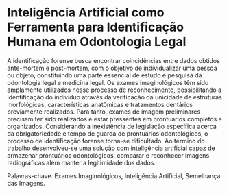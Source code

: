 # Inteligência Artificial como Ferramenta para Identificação Humana em Odontologia Legal

A identificação forense busca encontrar coincidências entre dados obtidos ante-mortem e post-mortem, com o objetivo de individualizar uma pessoa ou objeto, constituindo uma parte essencial de estudo e pesquisa da odontologia legal e medicina legal. Os exames imaginológicos têm sido amplamente utilizados nesse processo de reconhecimento, possibilitando a identificação do indivíduo através da verificação da unicidade de estruturas morfológicas, características anatômicas e tratamentos dentários previamente realizados. Para tanto, exames de imagem preliminares precisam ter sido realizados e estar pressentes em prontuários completos e organizados. Considerando a inexistência de legislação específica acerca da obrigatoriedade e tempo de guarda de prontuários odontológicos, o processo de identificação forense torna-se dificultado. Ao término do trabalho desenvolveu-se uma solução com inteligência artificial capaz de armazenar prontuários odontológicos, comparar e reconhecer imagens radiográficas além manter a legitimidade dos dados.

Palavras-chave.  Exames Imaginológicos, Inteligência Artificial, Semelhança das Imagens.
